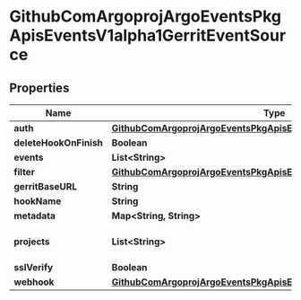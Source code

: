 

# GithubComArgoprojArgoEventsPkgApisEventsV1alpha1GerritEventSource


## Properties

Name | Type | Description | Notes
------------ | ------------- | ------------- | -------------
**auth** | [**GithubComArgoprojArgoEventsPkgApisEventsV1alpha1BasicAuth**](GithubComArgoprojArgoEventsPkgApisEventsV1alpha1BasicAuth.md) |  |  [optional]
**deleteHookOnFinish** | **Boolean** |  |  [optional]
**events** | **List&lt;String&gt;** |  |  [optional]
**filter** | [**GithubComArgoprojArgoEventsPkgApisEventsV1alpha1EventSourceFilter**](GithubComArgoprojArgoEventsPkgApisEventsV1alpha1EventSourceFilter.md) |  |  [optional]
**gerritBaseURL** | **String** |  |  [optional]
**hookName** | **String** |  |  [optional]
**metadata** | **Map&lt;String, String&gt;** |  |  [optional]
**projects** | **List&lt;String&gt;** | List of project namespace paths like \&quot;whynowy/test\&quot;. |  [optional]
**sslVerify** | **Boolean** |  |  [optional]
**webhook** | [**GithubComArgoprojArgoEventsPkgApisEventsV1alpha1WebhookContext**](GithubComArgoprojArgoEventsPkgApisEventsV1alpha1WebhookContext.md) |  |  [optional]



